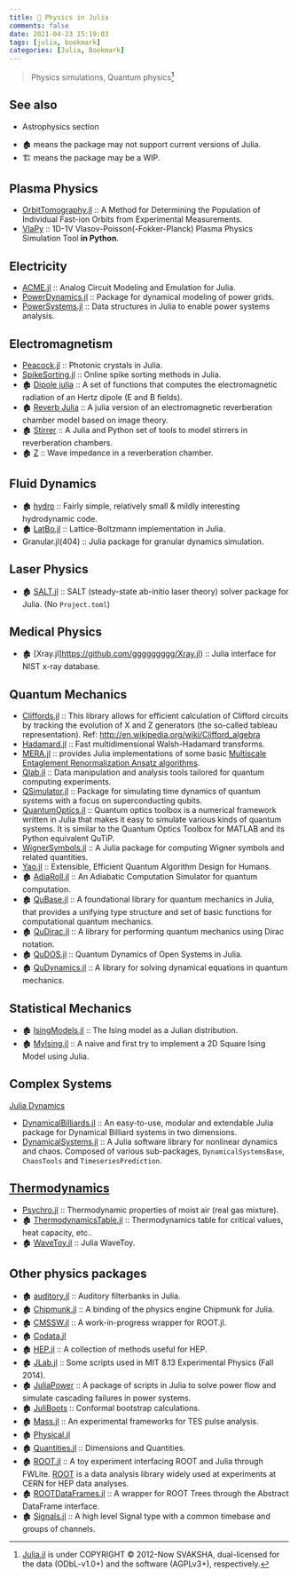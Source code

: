 ```yaml
---
title: 🔖 Physics in Julia
comments: false
date: 2021-04-23 15:19:03
tags: [julia, bookmark]
categories: [Julia, Bookmark]
---
```


> Physics simulations, Quantum physics[^1]

[^1]: [Julia.jl](https://github.com/svaksha/Julia.jl) is under COPYRIGHT © 2012-Now SVAKSHA, dual-licensed for the data (ODbL-v1.0+) and the software (AGPLv3+), respectively.

## See also

- Astrophysics section

<!-- more -->

- 🏚️ means the package may not support current versions of Julia.
- 🏗️ means the package may be a WIP.

## Plasma Physics

+ [OrbitTomography.jl](https://github.com/lstagner/OrbitTomography.jl) :: A Method for Determining the Population of Individual Fast-ion Orbits from Experimental Measurements.
+ [VlaPy](https://github.com/joglekara/VlaPy) :: 1D-1V Vlasov-Poisson(-Fokker-Planck) Plasma Physics Simulation Tool **in Python**.

## Electricity

+ [ACME.jl](https://github.com/HSU-ANT/ACME.jl) :: Analog Circuit Modeling and Emulation for Julia.
+ [PowerDynamics.jl](https://github.com/JuliaEnergy/PowerDynamics.jl) :: Package for dynamical modeling of power grids.
+ [PowerSystems.jl](https://github.com/NREL-SIIP/PowerSystems.jl) :: Data structures in Julia to enable power systems analysis.

## Electromagnetism

+ [Peacock.jl](https://github.com/sp94/Peacock.jl) :: Photonic crystals in Julia.
+ [SpikeSorting.jl](https://github.com/paulmthompson/SpikeSorting.jl) :: Online spike sorting methods in Julia.
+ 🏚️ [Dipole julia](https://github.com/manuamador/Dipole_julia) :: A set of functions that computes the electromagnetic radiation of an Hertz dipole (E and B fields).
+ 🏚️ [Reverb Julia](https://github.com/manuamador/Reverb_Julia) :: A julia version of an electromagnetic reverberation chamber model based on image theory.
+ 🏚️ [Stirrer](https://github.com/manuamador/Stirrer) :: A Julia and Python set of tools to model stirrers in reverberation chambers.
+ 🏚️ [Z](https://github.com/manuamador/Z) :: Wave impedance in a reverberation chamber.


## Fluid Dynamics

+ 🏚️ [hydro](https://github.com/natj/hydro) :: Fairly simple, relatively small & mildly interesting hydrodynamic code.
+ 🏚️ [LatBo.jl](https://github.com/UCL/LatBo.jl) :: Lattice-Boltzmann implementation in Julia.
+ Granular.jl(404) :: Julia package for granular dynamics simulation.

## Laser Physics

+ 🏚️ [SALT.jl](https://github.com/xdavidliu/SALT.jl) :: SALT (steady-state ab-initio laser theory) solver package for Julia. (No `Project.toml`)

## Medical Physics

+ 🏚️ [Xray.jl]https://github.com/ggggggggg/Xray.jl) :: Julia interface for NIST x-ray database.

## Quantum Mechanics

+ [Cliffords.jl](https://github.com/BBN-Q/Cliffords.jl) :: This library allows for efficient calculation of Clifford circuits by tracking the evolution of X and Z generators (the so-called tableau representation). Ref: http://en.wikipedia.org/wiki/Clifford_algebra
+ [Hadamard.jl](https://github.com/stevengj/Hadamard.jl) :: Fast multidimensional Walsh-Hadamard transforms.
+ [MERA.jl](https://github.com/mhauru/MERA.jl) :: provides Julia implementations of some basic [Multiscale Entaglement Renormalization Ansatz algorithms](https://arxiv.org/abs/quant-ph/0610099).
+ [Qlab.jl](https://github.com/blakejohnson/Qlab.jl) :: Data manipulation and analysis tools tailored for quantum computing experiments.
+ [QSimulator.jl](https://github.com/BBN-Q/QSimulator.jl) :: Package for simulating time dynamics of quantum systems with a focus on superconducting qubits.
+ [QuantumOptics.jl](https://github.com/bastikr/QuantumOptics.jl) :: Quantum optics toolbox is a numerical framework written in Julia that makes it easy to simulate various kinds of quantum systems. It is similar to the Quantum Optics Toolbox for MATLAB and its Python equivalent QuTiP.
+ [WignerSymbols.jl](https://github.com/Jutho/WignerSymbols.jl) :: A Julia package for computing Wigner symbols and related quantities.
+ [Yao.jl](https://github.com/QuantumBFS/Yao.jl) :: Extensible, Efficient Quantum Algorithm Design for Humans.
+ 🏚️ [AdiaRoll.jl](https://github.com/Roger-luo/AdiaRoll.jl) :: An Adiabatic Computation Simulator for quantum computation.
+ 🏚️ [QuBase.jl](https://github.com/JuliaQuantum/QuBase.jl) :: A foundational library for quantum mechanics in Julia, that provides a unifying type structure and set of basic functions for computational quantum mechanics.
+ 🏚️ [QuDirac.jl](https://github.com/JuliaQuantum/QuDirac.jl) :: A library for performing quantum mechanics using Dirac notation.
+ 🏚️ [QuDOS.jl](https://github.com/acroy/QuDOS.jl) :: Quantum Dynamics of Open Systems in Julia.
+ 🏚️ [QuDynamics.jl](https://github.com/JuliaQuantum/QuDynamics.jl) :: A library for solving dynamical equations in quantum mechanics.

## Statistical Mechanics

+ 🏚️ [IsingModels.jl](https://github.com/johnmyleswhite/IsingModels.jl) :: The Ising model as a Julian distribution.
+ 🏚️ [MyIsing.jl](https://github.com/kaslusimoes/MyIsing.jl) :: A naive and first try to implement a 2D Square Ising Model using Julia.


## Complex Systems

[Julia Dynamics](https://github.com/JuliaDynamics)

+ [DynamicalBilliards.jl](https://github.com/JuliaDynamics/DynamicalBilliards.jl) :: An easy-to-use, modular and extendable Julia package for Dynamical Billiard systems in two dimensions.
+ [DynamicalSystems.jl](https://github.com/JuliaDynamics/DynamicalSystems.jl) :: A Julia software library for nonlinear dynamics and chaos. Composed of various sub-packages, `DynamicalSystemsBase`,  `ChaosTools` and `TimeseriesPrediction`.

## [Thermodynamics](http://en.wikipedia.org/wiki/Category:Thermodynamics)

+ [Psychro.jl](https://github.com/pjabardo/Psychro.jl) :: Thermodynamic properties of moist air (real gas mixture).
+ 🏚️ [ThermodynamicsTable.jl](https://github.com/DANA-Laboratory/ThermodynamicsTable.jl) :: Thermodynamics table for critical values, heat capacity, etc..
+ 🏚️ [WaveToy.jl](https://github.com/eschnett/WaveToy.jl) :: Julia WaveToy.

## Other physics packages

+ 🏚️ [auditory.jl](https://github.com/jfsantos/auditory.jl) :: Auditory filterbanks in Julia.
+ 🏚️ [Chipmunk.jl](https://github.com/zyedidia/Chipmunk.jl) :: A binding of the physics engine Chipmunk for Julia.
+ 🏚️ [CMSSW.jl](https://github.com/jpata/CMSSW.jl) :: A work-in-progress wrapper for ROOT.jl.
+ 🏚️ [Codata.jl](https://github.com/kofron/Codata.jl)
+ 🏚️ [HEP.jl](https://github.com/jpata/HEP.jl) :: A collection of methods useful for HEP.
+ 🏚️ [JLab.jl](https://github.com/amyascwk/JLab.jl) :: Some scripts used in MIT 8.13 Experimental Physics (Fall 2014).
+ 🏚️ [JuliaPower](https://github.com/prezaei85/JuliaPower) :: A package of scripts in Julia to solve power flow and simulate cascading failures in power systems.
+ 🏚️ [JuliBoots](https://github.com/mfpaulos/JuliBoots) :: Conformal bootstrap calculations.
+ 🏚️ [Mass.jl](https://github.com/ggggggggg/Mass.jl) :: An experimental frameworks for TES pulse analysis.
+ 🏚️ [Physical.jl](https://github.com/ggggggggg/Physical.jl)
+ 🏚️ [Quantities.jl](https://github.com/ElOceanografo/Quantities.jl) :: Dimensions and Quantities.
+ 🏚️ [ROOT.jl](https://github.com/jpata/ROOT.jl) :: A toy experiment interfacing ROOT and Julia through FWLite. [ROOT](http://root.cern.ch) is a data analysis library widely used at experiments at CERN for HEP data analyses.
+ 🏚️ [ROOTDataFrames.jl](https://github.com/jpata/ROOTDataFrames.jl) :: A wrapper for ROOT Trees through the Abstract DataFrame interface.
+ 🏚️ [Signals.jl](https://github.com/mbauman/Signals.jl) :: A high level Signal type with a common timebase and groups of channels.

